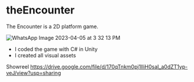 # theEncounter


The Encounter is a 2D platform game. 

![WhatsApp Image 2023-04-05 at 3 32 13 PM](https://user-images.githubusercontent.com/114207468/230204485-eddf5428-bd4a-4143-84c7-749260402aa4.jpeg)

* I coded the game with C# in Unity
* I created all visual assets 

Showreel https://drive.google.com/file/d/170qTnkm0pj1IliH0saI_a0dZT1yp-veJ/view?usp=sharing
